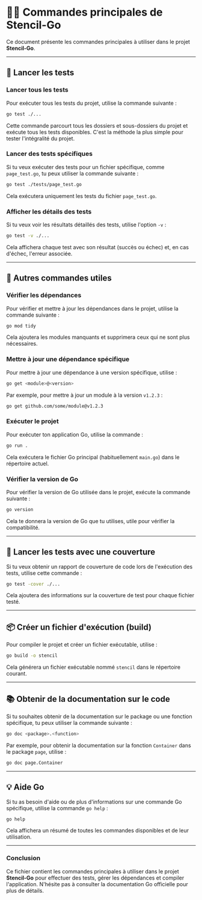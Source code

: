 # 🧑‍💻 Commandes principales de Stencil-Go

Ce document présente les commandes principales à utiliser dans le projet **Stencil-Go**.

---

## 🚀 Lancer les tests

### Lancer tous les tests

Pour exécuter tous les tests du projet, utilise la commande suivante :

```bash
go test ./...
```

Cette commande parcourt tous les dossiers et sous-dossiers du projet et exécute tous les tests disponibles. C'est la méthode la plus simple pour tester l'intégralité du projet.

### Lancer des tests spécifiques

Si tu veux exécuter des tests pour un fichier spécifique, comme `page_test.go`, tu peux utiliser la commande suivante :

```bash
go test ./tests/page_test.go
```

Cela exécutera uniquement les tests du fichier `page_test.go`.

### Afficher les détails des tests

Si tu veux voir les résultats détaillés des tests, utilise l'option `-v` :

```bash
go test -v ./...
```

Cela affichera chaque test avec son résultat (succès ou échec) et, en cas d'échec, l'erreur associée.

---

## 🔧 Autres commandes utiles

### Vérifier les dépendances

Pour vérifier et mettre à jour les dépendances dans le projet, utilise la commande suivante :

```bash
go mod tidy
```

Cela ajoutera les modules manquants et supprimera ceux qui ne sont plus nécessaires.

### Mettre à jour une dépendance spécifique

Pour mettre à jour une dépendance à une version spécifique, utilise :

```bash
go get <module>@<version>
```

Par exemple, pour mettre à jour un module à la version `v1.2.3` :

```bash
go get github.com/some/module@v1.2.3
```

### Exécuter le projet

Pour exécuter ton application Go, utilise la commande :

```bash
go run .
```

Cela exécutera le fichier Go principal (habituellement `main.go`) dans le répertoire actuel.

### Vérifier la version de Go

Pour vérifier la version de Go utilisée dans le projet, exécute la commande suivante :

```bash
go version
```

Cela te donnera la version de Go que tu utilises, utile pour vérifier la compatibilité.

---

## 🧪 Lancer les tests avec une couverture

Si tu veux obtenir un rapport de couverture de code lors de l'exécution des tests, utilise cette commande :

```bash
go test -cover ./...
```

Cela ajoutera des informations sur la couverture de test pour chaque fichier testé.

---

## 📦 Créer un fichier d'exécution (build)

Pour compiler le projet et créer un fichier exécutable, utilise :

```bash
go build -o stencil
```

Cela générera un fichier exécutable nommé `stencil` dans le répertoire courant.

---

## 📚 Obtenir de la documentation sur le code

Si tu souhaites obtenir de la documentation sur le package ou une fonction spécifique, tu peux utiliser la commande suivante :

```bash
go doc <package>.<function>
```

Par exemple, pour obtenir la documentation sur la fonction `Container` dans le package `page`, utilise :

```bash
go doc page.Container
```

---

## 💡 Aide Go

Si tu as besoin d'aide ou de plus d'informations sur une commande Go spécifique, utilise la commande `go help` :

```bash
go help
```

Cela affichera un résumé de toutes les commandes disponibles et de leur utilisation.

---

### Conclusion

Ce fichier contient les commandes principales à utiliser dans le projet **Stencil-Go** pour effectuer des tests, gérer les dépendances et compiler l'application. N'hésite pas à consulter la documentation Go officielle pour plus de détails.